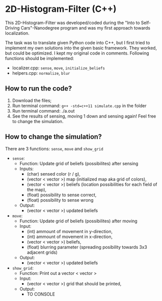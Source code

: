 # 2D-Histogram-Filter (C++)
This 2D-Histogram-Filter was developed/coded during the "Into to Self-Driving Cars"-Nanodegree program and was my first approach towards localization.

The task was to translate given Python code into C++, but I first tried to implement my own solutions into the given basic framework. They worked, but could be optimized. 
I kept my original code in comments.
Following functions should be implemented: 
  * localizer.cpp: `sense`, `move`, `initialize_beliefs`
  * helpers.cpp:   `normalize`, `blur`

## How to run the code?

  1. Download the files;
  2. Run terminal command: `g++ -std=c++11 simulate.cpp` in the folder
  3. Run terminal command: ./a.out
  4. See the results of sensing, moving 1 down and sensing again! Feel free to change the simulation.
  
## How to change the simulation?

There are 3 functions: `sense`, `move` and `show_grid`

  * `sense`: 
    * Function: Update grid of beliefs (possibilites) after sensing
    * Inputs:
      * (char) sensed color (r / g),
      * (vector < vector <char> >) map (initialized map aka grid of colors),
      * (vector < vector <char> >) beliefs (location possibilities for each field of the map),
      * (float) possibility to sense correct,
      * (float) possibility to sense wrong
    * Output:
      * (vector < vector <char> >) updated beliefs
  * `move`:
    * Function: Update grid of beliefs (possibilites) after moving
    * Input:
      * (int) ammount of movement in y-direction,
      * (int) ammount of movement in x-direction,
      * (vector < vector <char> >) beliefs,
      * (float) blurring parameter (spreading posibility towards 3x3 adjacent grids)
    * Output:
      * (vector < vector <char> >) updated beliefs
  * `show_grid`:
    * Function: Print out a vector < vector <char> >
    * Input:
      * (vector < vector <char> >) grid that should be printed,
    * Output:
      * TO CONSOLE
    
  
